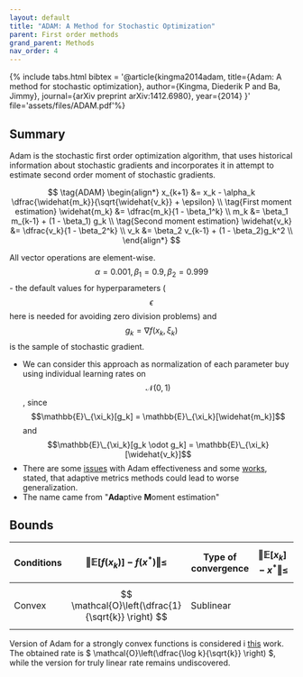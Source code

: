 ```yaml
---
layout: default
title: "ADAM: A Method for Stochastic Optimization"
parent: First order methods
grand_parent: Methods
nav_order: 4
---
```


{% include tabs.html bibtex = '@article{kingma2014adam,
  title={Adam: A method for stochastic optimization},
  author={Kingma, Diederik P and Ba, Jimmy},
  journal={arXiv preprint arXiv:1412.6980},
  year={2014}
}' file='assets/files/ADAM.pdf'%}

## Summary

Adam is the stochastic first order optimization algorithm, that uses historical information about stochastic gradients and incorporates it in attempt to estimate second order moment of stochastic gradients.

$$
\tag{ADAM}
\begin{align*}
x_{k+1} &= x_k - \alpha_k \dfrac{\widehat{m_k}}{\sqrt{\widehat{v_k}} + \epsilon} \\
\tag{First moment estimation}
\widehat{m_k} &= \dfrac{m_k}{1 - \beta_1^k} \\
m_k &= \beta_1 m_{k-1} + (1 - \beta_1) g_k \\
\tag{Second moment estimation}
\widehat{v_k} &= \dfrac{v_k}{1 - \beta_2^k} \\
v_k &= \beta_2 v_{k-1} + (1 - \beta_2)g_k^2 \\
\end{align*}
$$

All vector operations are element-wise. $$\alpha = 0.001, \beta_1 = 0.9, \beta_2 = 0.999$$ - the default values for hyperparameters ($$\epsilon$$ here is needed for avoiding zero division problems) and $$g_k = \nabla f(x_k, \xi_k)$$ is the sample of stochastic gradient.

* We can consider this approach as normalization of each parameter buy using individual learning rates on $$ \mathcal{N} (0,1)$$, since $$\mathbb{E}\_{\xi_k}[g_k] = \mathbb{E}\_{\xi_k}[\widehat{m_k}]$$ and $$\mathbb{E}\_{\xi_k}[g_k \odot g_k] = \mathbb{E}\_{\xi_k}[\widehat{v_k}]$$ 
* There are some [issues](https://www.fast.ai/2018/07/02/adam-weight-decay/) with Adam effectiveness and some [works](https://arxiv.org/pdf/1705.08292.pdf), stated, that adaptive metrics methods could lead to worse generalization.
* The name came from "**Ada**ptive **M**oment estimation"

## Bounds

| Conditions | $$\Vert \mathbb{E} [f(x_k)] - f(x^*)\Vert \leq$$ | Type of convergence | $$\Vert \mathbb{E}[x_k] - x^* \Vert \leq$$ |
| ---------- | ---------------------- | ------------------- | --------------------- |
| Convex | $$ \mathcal{O}\left(\dfrac{1}{\sqrt{k}} \right) $$ | Sublinear |                       |

Version of Adam for a strongly convex functions is considered i [this](https://arxiv.org/pdf/1905.02957.pdf) work. The obtained rate is $ \mathcal{O}\left(\dfrac{\log k}{\sqrt{k}} \right) $, while the version for truly linear rate remains undiscovered.